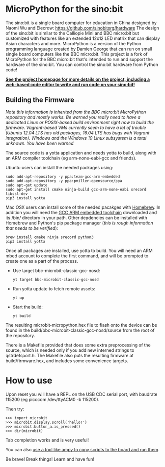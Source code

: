 MicroPython for the sino:bit
============================

The sino:bit is a single board computer for education in China designed
by Naomi Wu and Elecrow: https://github.com/sinobitorg/hardware  The
design of the sino:bit is similar to the Calliopie Mini and BBC micro:bit
but customized with features like an extended 12x12 LED matrix that can
display Asian characters and more.  MicroPython is a version of the
Python programming language created by Damien George that can run on small
single board computers like the BBC micro:bit.  This project is a fork of
MicroPython for the BBC micro:bit that's intended to run and support the
hardware of the sino:bit.  You can control the sino:bit hardware from
Python code!

**[See the project homepage for more details on the project, including a web-based code editor to write and run code on your sino:bit!](http://tdicola.github.io/sinobit-micropython/)**

Building the Firmware
---------------------

_Note this information is inherited from the BBC micro:bit MicroPython repository
and mostly works.  Be warned you really need to have a dedicated Linux or POSIX-based
build environment right now to build the firmware.  Vagrant-based VMs currently seem
to have a lot of trouble (Ubuntu 12.04 LTS has old packages, 16.04 LTS has bugs with
Vagrant integration).  Windows and the Windows 10 Linux subsystem is a total unknown.
You have been warned._

The source code is a yotta application and needs yotta to build, along
with an ARM compiler toolchain (eg arm-none-eabi-gcc and friends).

Ubuntu users can install the needed packages using:
```
sudo add-apt-repository -y ppa:team-gcc-arm-embedded
sudo add-apt-repository -y ppa:pmiller-opensource/ppa
sudo apt-get update
sudo apt-get install cmake ninja-build gcc-arm-none-eabi srecord libssl-dev
pip3 install yotta
```

Mac OSX users can install some of the needed pacakges with [Homebrew](https://brew.sh/).
In addition you will need the [GCC ARM embedded toolchain](https://developer.arm.com/open-source/gnu-toolchain/gnu-rm/downloads)
downloaded and its /bin/ directory in your path. Other depdencies can be installed with
Homebrew and Python's pip package manager (_this is rough information that needs to be verified_):
```
brew install cmake ninja srecord python3
pip3 install yotta
```

Once all packages are installed, use yotta to build.  You will need an ARM
mbed account to complete the first command, and will be prompted to create one
as a part of the process.

- Use target bbc-microbit-classic-gcc-nosd:

  ```
  yt target bbc-microbit-classic-gcc-nosd
  ```

- Run yotta update to fetch remote assets:

  ```
  yt up
  ```

- Start the build:

  ```
  yt build
  ```

The resulting microbit-micropython.hex file to flash onto the device can be
found in the build/bbc-microbit-classic-gcc-nosd/source from the root of the
repository.

There is a Makefile provided that does some extra preprocessing of the source,
which is needed only if you add new interned strings to qstrdefsport.h.  The
Makefile also puts the resulting firmware at build/firmware.hex, and includes
some convenience targets.

How to use
==========

Upon reset you will have a REPL on the USB CDC serial port, with baudrate
115200 (eg picocom /dev/ttyACM0 -b 115200).

Then try:

    >>> import microbit
    >>> microbit.display.scroll('hello!')
    >>> microbit.button_a.is_pressed()
    >>> dir(microbit)

Tab completion works and is very useful!

You can also [use a tool like ampy to copy scripts to the board and run them](https://learn.adafruit.com/micropython-basics-load-files-and-run-code/overview).

Be brave! Break things! Learn and have fun!
